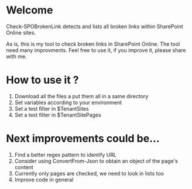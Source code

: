 # Welcome
Check-SPOBrokenLink detects and lists all broken links within SharePoint Online sites.

As is, this is my tool to check broken links in SharePoint Online. The tool need many improvments. Feel free to use it, if you improve it, please share with me.

# How to use it ?
1. Download all the files a put them all in a same directory
2. Set variables according to your environment
3. Set a test filter in $TenantSites
4. Set a test filter in $TenantSitePages

# Next improvements could be...
1. Find a better regex pattern to identify URL
2. Consider using ConvertFrom-Json to obtain an object of the page's content
3. Currently only pages are checked, we need to look in lists too
4. Improve code in general
